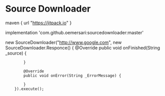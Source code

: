 # Source Downloader

maven { url "https://jitpack.io" }

implementation 'com.github.oemersari:sourcedownloader:master'


new SourceDownloader("http://www.google.com", new SourceDownloader.Responce() {
            @Override
            public void onFinished(String _source) {
                
            }

            @Override
            public void onError(String _ErrorMessage) {

            }
        }).execute();
